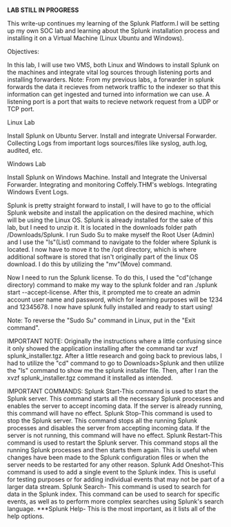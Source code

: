 ****LAB STILL IN PROGRESS****

This write-up continues my learning of the Splunk Platform.I will be setting up my own SOC lab and learning about the Splunk installation process and installing it on a Virtual Machine (Linux Ubuntu and Windows). 

Objectives:

In this lab, I will use two VMS, both Linux and Windows to install Splunk on the machines and integrate vital log sources through listening ports and installing forwarders.
Note: From my previous labs, a forwarder in splunk forwards the data it recieves from network traffic to the indexer so that this information can get ingested and turned into information we can use. A listening port is a port that waits to recieve network request from a UDP or TCP port. 


Linux Lab

Install Splunk on Ubuntu Server.
Install and integrate Universal Forwarder.
Collecting Logs from important logs sources/files like syslog, auth.log, audited, etc.


Windows Lab

Install Splunk on Windows Machine.
Install and Integrate the Universal Forwarder.
Integrating and monitoring Coffely.THM's weblogs.
Integrating Windows Event Logs.

Splunk is pretty straight forward to install, I will have to go to the official Splunk website and install the application on the desired machine, which will be using the Linux OS. Splunk is already installed for the sake of this lab, but I need to unzip it. It is located in the downloads folder path /Downloads/Splunk. I run Sudo Su to make myself the Root User (Admin) and I use the "ls"(List) command to navigate to the folder where Splunk is located. I now have to move it to the /opt directory, which is where additional software is stored that isn't originally part of the linux OS download. I do this by utilizing the "mv"(Move) command. 

Now I need to run the Splunk license. To do this, I used the "cd"(change directory) command to make my way to the splunk folder and ran ./splunk start --accept-license. After this, it prompted me to create an admin account user name and password, which for learning purposes will be 1234 and 12345678. I now have splunk fully installed and ready to start using!

Note: To reverse the "Sudo Su" command in Linux, put in the "Exit command".

IMPORTANT NOTE: Originally the instructions where a little confusing since it only showed the application installing after the command tar xvzf splunk_installer.tgz. After a little research and going back to previous labs, I had to utilize the "cd" command to go to Downloads>Splunk and then utilize the "ls" command to show me the splunk installer file. Then, after I ran the xvzf splunk_installer.tgz command it installed as intended.  

IMPORTANT COMMANDS:
Splunk Start-This command is used to start the Splunk server. This command starts all the necessary Splunk processes and enables the server to accept incoming data. If the server is already running, this command will have no effect.
Splunk Stop-This command is used to stop the Splunk server. This command stops all the running Splunk processes and disables the server from accepting incoming data. If the server is not running, this command will have no effect.
Splunk Restart-This command is used to restart the Splunk server. This command stops all the running Splunk processes and then starts them again. This is useful when changes have been made to the Splunk configuration files or when the server needs to be restarted for any other reason.
Splunk Add Oneshot-This command is used to add a single event to the Splunk index. This is useful for testing purposes or for adding individual events that may not be part of a larger data stream.
Splunk Search- This command is used to search for data in the Splunk index. This command can be used to search for specific events, as well as to perform more complex searches using Splunk's search language.
***Splunk Help- This is the most important, as it lists all of the help options. 
      






